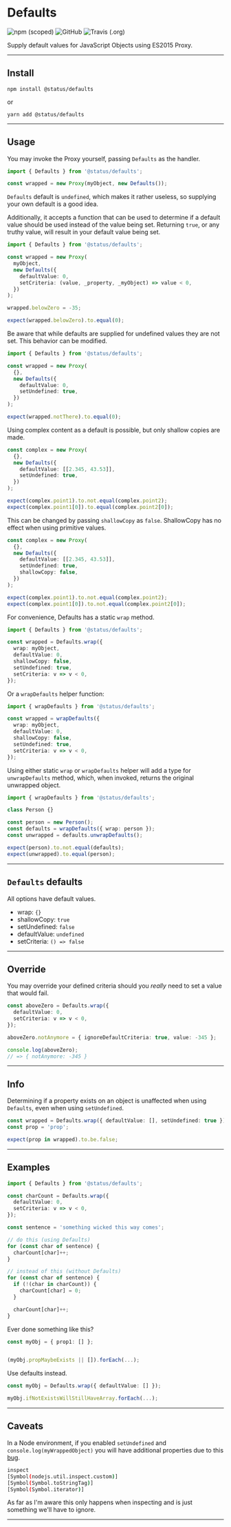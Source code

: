 # Defaults

![npm (scoped)](https://img.shields.io/npm/v/@status/defaults.svg?style=plastic)
![GitHub](https://img.shields.io/github/license/jfrazx/defaults.svg?style=plastic)
![Travis (.org)](https://img.shields.io/travis/jfrazx/defaults.svg?style=plastic)

Supply default values for JavaScript Objects using ES2015 Proxy.

---

## Install

`npm install @status/defaults`

or

`yarn add @status/defaults`

---

## Usage

You may invoke the Proxy yourself, passing `Defaults` as the handler.

```typescript
import { Defaults } from '@status/defaults';

const wrapped = new Proxy(myObject, new Defaults());
```

`Defaults` default is `undefined`, which makes it rather useless, so supplying your own default is a good idea.

Additionally, it accepts a function that can be used to determine if a default value should be used instead of the value being set. Returning `true`, or any truthy value, will result in your default value being set.

```typescript
import { Defaults } from '@status/defaults';

const wrapped = new Proxy(
  myObject,
  new Defaults({
    defaultValue: 0,
    setCriteria: (value, _property, _myObject) => value < 0,
  })
);

wrapped.belowZero = -35;

expect(wrapped.belowZero).to.equal(0);
```

Be aware that while defaults are supplied for undefined values they are not set. This behavior can be modified.

```typescript
import { Defaults } from '@status/defaults';

const wrapped = new Proxy(
  {},
  new Defaults({
    defaultValue: 0,
    setUndefined: true,
  })
);

expect(wrapped.notThere).to.equal(0);
```

Using complex content as a default is possible, but only shallow copies are made.

```typescript
const complex = new Proxy(
  {},
  new Defaults({
    defaultValue: [[2.345, 43.53]],
    setUndefined: true,
  })
);

expect(complex.point1).to.not.equal(complex.point2);
expect(complex.point1[0]).to.equal(complex.point2[0]);
```

This can be changed by passing `shallowCopy` as `false`. ShallowCopy has no effect when using primitive values.

```typescript
const complex = new Proxy(
  {},
  new Defaults({
    defaultValue: [[2.345, 43.53]],
    setUndefined: true,
    shallowCopy: false,
  })
);

expect(complex.point1).to.not.equal(complex.point2);
expect(complex.point1[0]).to.not.equal(complex.point2[0]);
```

For convenience, Defaults has a static `wrap` method.

```typescript
import { Defaults } from '@status/defaults';

const wrapped = Defaults.wrap({
  wrap: myObject,
  defaultValue: 0,
  shallowCopy: false,
  setUndefined: true,
  setCriteria: v => v < 0,
});
```

Or a `wrapDefaults` helper function:

```typescript
import { wrapDefaults } from '@status/defaults';

const wrapped = wrapDefaults({
  wrap: myObject,
  defaultValue: 0,
  shallowCopy: false,
  setUndefined: true,
  setCriteria: v => v < 0,
});
```

Using either static `wrap` or `wrapDefaults` helper will add a type for `unwrapDefaults` method, which, when invoked, returns the original unwrapped object.

```typescript
import { wrapDefaults } from '@status/defaults';

class Person {}

const person = new Person();
const defaults = wrapDefaults({ wrap: person });
const unwrapped = defaults.unwrapDefaults();

expect(person).to.not.equal(defaults);
expect(unwrapped).to.equal(person);
```

---

## `Defaults` defaults

All options have default values.

- wrap: `{}`
- shallowCopy: `true`
- setUndefined: `false`
- defaultValue: `undefined`
- setCriteria: `() => false`

---

## Override

You may override your defined criteria should you _really_ need to set a value that would fail.

```typescript
const aboveZero = Defaults.wrap({
  defaultValue: 0,
  setCriteria: v => v < 0,
});

aboveZero.notAnymore = { ignoreDefaultCriteria: true, value: -345 };

console.log(aboveZero);
// => { notAnymore: -345 }
```

---

## Info

Determining if a property exists on an object is unaffected when using `Defaults`, even when using `setUndefined`.

```typescript
const wrapped = Defaults.wrap({ defaultValue: [], setUndefined: true });
const prop = 'prop';

expect(prop in wrapped).to.be.false;
```

---

## Examples

```typescript
import { Defaults } from '@status/defaults';

const charCount = Defaults.wrap({
  defaultValue: 0,
  setCriteria: v => v < 0,
});

const sentence = 'something wicked this way comes';

// do this (using Defaults)
for (const char of sentence) {
  charCount[char]++;
}

// instead of this (without Defaults)
for (const char of sentence) {
  if (!(char in charCount)) {
    charCount[char] = 0;
  }

  charCount[char]++;
}
```

Ever done something like this?

```typescript
const myObj = { prop1: [] };


(myObj.propMaybeExists || []).forEach(...);
```

Use defaults instead.

```typescript
const myObj = Defaults.wrap({ defaultValue: [] });

myObj.ifNotExistsWillStillHaveArray.forEach(...);
```

---

## Caveats

In a Node environment, if you enabled `setUndefined` and `console.log(myWrappedObject)` you will have additional properties due to this [bug](https://github.com/nodejs/node/issues/10731).

```bash
inspect
[Symbol(nodejs.util.inspect.custom)]
[Symbol(Symbol.toStringTag)]
[Symbol(Symbol.iterator)]
```

As far as I'm aware this only happens when inspecting and is just something we'll have to ignore.

---
